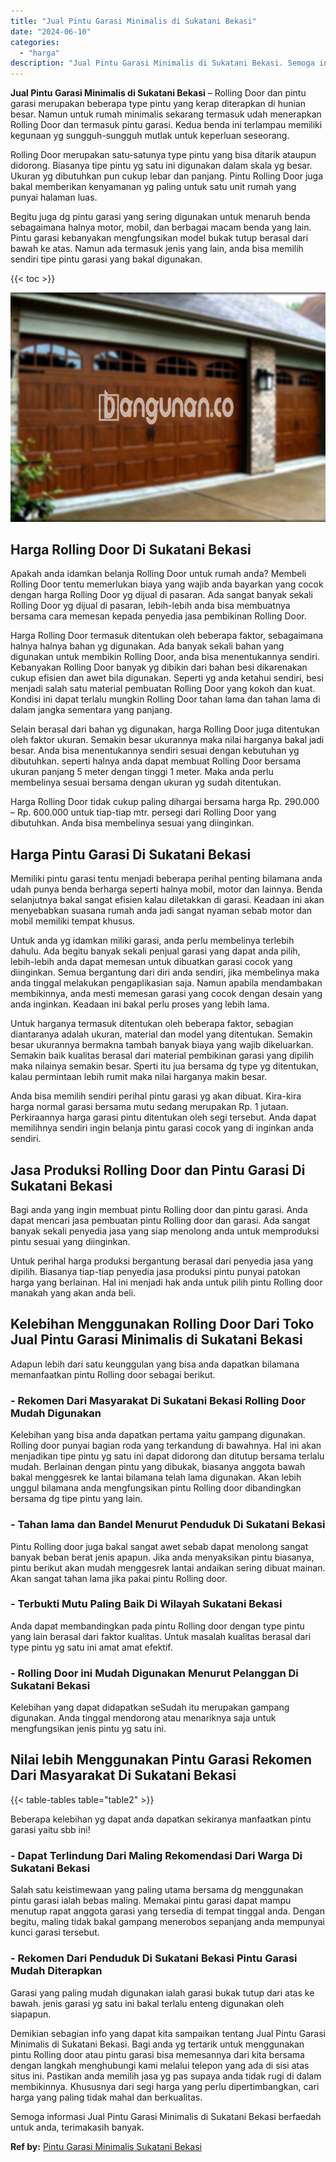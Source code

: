 ```yaml
---
title: "Jual Pintu Garasi Minimalis di Sukatani Bekasi"
date: "2024-06-10"
categories: 
  - "harga"
description: "Jual Pintu Garasi Minimalis di Sukatani Bekasi. Semoga informasi Jual Pintu Garasi Minimalis di Sukatani Bekasi berfaedah untuk anda, terimakasih banyak...."
---
```


**Jual Pintu Garasi Minimalis di Sukatani Bekasi** – Rolling Door dan pintu garasi merupakan beberapa type pintu yang kerap diterapkan di hunian besar. Namun untuk rumah minimalis sekarang termasuk udah menerapkan Rolling Door dan termasuk pintu garasi. Kedua benda ini terlampau memiliki kegunaan yg sungguh-sungguh mutlak untuk keperluan seseorang.

Rolling Door merupakan satu-satunya type pintu yang bisa ditarik ataupun didorong. Biasanya tipe pintu yg satu ini digunakan dalam skala yg besar. Ukuran yg dibutuhkan pun cukup lebar dan panjang. Pintu Rolling Door juga bakal memberikan kenyamanan yg paling untuk satu unit rumah yang punyai halaman luas.

Begitu juga dg pintu garasi yang sering digunakan untuk menaruh benda sebagaimana halnya motor, mobil, dan berbagai macam benda yang lain. Pintu garasi kebanyakan mengfungsikan model bukak tutup berasal dari bawah ke atas. Namun ada termasuk jenis yang lain, anda bisa memilih sendiri tipe pintu garasi yang bakal digunakan.

{{< toc >}}

![Jual Pintu Garasi Minimalis di Sukatani Bekasi](/images/pintu-garasi-71.png)

## Harga Rolling Door Di Sukatani Bekasi

Apakah anda idamkan belanja Rolling Door untuk rumah anda? Membeli Rolling Door tentu memerlukan biaya yang wajib anda bayarkan yang cocok dengan harga Rolling Door yg dijual di pasaran. Ada sangat banyak sekali Rolling Door yg dijual di pasaran, lebih-lebih anda bisa membuatnya bersama cara memesan kepada penyedia jasa pembikinan Rolling Door.

Harga Rolling Door termasuk ditentukan oleh beberapa faktor, sebagaimana halnya halnya bahan yg digunakan. Ada banyak sekali bahan yang digunakan untuk membikin Rolling Door, anda bisa menentukannya sendiri. Kebanyakan Rolling Door banyak yg dibikin dari bahan besi dikarenakan cukup efisien dan awet bila digunakan. Seperti yg anda ketahui sendiri, besi menjadi salah satu material pembuatan Rolling Door yang kokoh dan kuat. Kondisi ini dapat terlalu mungkin Rolling Door tahan lama dan tahan lama di dalam jangka sementara yang panjang.

Selain berasal dari bahan yg digunakan, harga Rolling Door juga ditentukan oleh faktor ukuran. Semakin besar ukurannya maka nilai harganya bakal jadi besar. Anda bisa menentukannya sendiri sesuai dengan kebutuhan yg dibutuhkan. seperti halnya anda dapat membuat Rolling Door bersama ukuran panjang 5 meter dengan tinggi 1 meter. Maka anda perlu membelinya sesuai bersama dengan ukuran yg sudah ditentukan.

Harga Rolling Door tidak cukup paling dihargai bersama harga Rp. 290.000 – Rp. 600.000 untuk tiap-tiap mtr. persegi dari Rolling Door yang dibutuhkan. Anda bisa membelinya sesuai yang diinginkan.

## Harga Pintu Garasi Di Sukatani Bekasi

Memiliki pintu garasi tentu menjadi beberapa perihal penting bilamana anda udah punya benda berharga seperti halnya mobil, motor dan lainnya. Benda selanjutnya bakal sangat efisien kalau diletakkan di garasi. Keadaan ini akan menyebabkan suasana rumah anda jadi sangat nyaman sebab motor dan mobil memiliki tempat khusus.

Untuk anda yg idamkan miliki garasi, anda perlu membelinya terlebih dahulu. Ada begitu banyak sekali penjual garasi yang dapat anda pilih, lebih-lebih anda dapat memesan untuk dibuatkan garasi cocok yang diinginkan. Semua bergantung dari diri anda sendiri, jika membelinya maka anda tinggal melakukan pengaplikasian saja. Namun apabila mendambakan membikinnya, anda mesti memesan garasi yang cocok dengan desain yang anda inginkan. Keadaan ini bakal perlu proses yang lebih lama.

Untuk harganya termasuk ditentukan oleh beberapa faktor, sebagian diantaranya adalah ukuran, material dan model yang ditentukan. Semakin besar ukurannya bermakna tambah banyak biaya yang wajib dikeluarkan. Semakin baik kualitas berasal dari material pembikinan garasi yang dipilih maka nilainya semakin besar. Sperti itu jua bersama dg type yg ditentukan, kalau permintaan lebih rumit maka nilai harganya makin besar.

Anda bisa memilih sendiri perihal pintu garasi yg akan dibuat. Kira-kira harga normal garasi bersama mutu sedang merupakan Rp. 1 jutaan. Perkiraannya harga garasi pintu ditentukan oleh segi tersebut. Anda dapat memilihnya sendiri ingin belanja pintu garasi cocok yang di inginkan anda sendiri.

## Jasa Produksi Rolling Door dan Pintu Garasi Di Sukatani Bekasi

Bagi anda yang ingin membuat pintu Rolling door dan pintu garasi. Anda dapat mencari jasa pembuatan pintu Rolling door dan garasi. Ada sangat banyak sekali penyedia jasa yang siap menolong anda untuk memproduksi pintu sesuai yang diinginkan.

Untuk perihal harga produksi bergantung berasal dari penyedia jasa yang dipilih. Biasanya tiap-tiap penyedia jasa produksi pintu punyai patokan harga yang berlainan. Hal ini menjadi hak anda untuk pilih pintu Rolling door manakah yang akan anda beli.

## Kelebihan Menggunakan Rolling Door Dari Toko Jual Pintu Garasi Minimalis di Sukatani Bekasi

Adapun lebih dari satu keunggulan yang bisa anda dapatkan bilamana memanfaatkan pintu Rolling door sebagai berikut.

### \- Rekomen Dari Masyarakat Di Sukatani Bekasi Rolling Door Mudah Digunakan

Kelebihan yang bisa anda dapatkan pertama yaitu gampang digunakan. Rolling door punyai bagian roda yang terkandung di bawahnya. Hal ini akan menjadikan tipe pintu yg satu ini dapat didorong dan ditutup bersama terlalu mudah. Berlainan dengan pintu yang dibukak, biasanya anggota bawah bakal menggesrek ke lantai bilamana telah lama digunakan. Akan lebih unggul bilamana anda mengfungsikan pintu Rolling door dibandingkan bersama dg tipe pintu yang lain.

### \- Tahan lama dan Bandel Menurut Penduduk Di Sukatani Bekasi

Pintu Rolling door juga bakal sangat awet sebab dapat menolong sangat banyak beban berat jenis apapun. Jika anda menyaksikan pintu biasanya, pintu berikut akan mudah menggesrek lantai andaikan sering dibuat mainan. Akan sangat tahan lama jika pakai pintu Rolling door.

### \- Terbukti Mutu Paling Baik Di Wilayah Sukatani Bekasi

Anda dapat membandingkan pada pintu Rolling door dengan type pintu yang lain berasal dari faktor kualitas. Untuk masalah kualitas berasal dari type pintu yg satu ini amat amat efektif.

### \- Rolling Door ini Mudah Digunakan Menurut Pelanggan Di Sukatani Bekasi

Kelebihan yang dapat didapatkan seSudah itu merupakan gampang digunakan. Anda tinggal mendorong atau menariknya saja untuk mengfungsikan jenis pintu yg satu ini.

## Nilai lebih Menggunakan Pintu Garasi Rekomen Dari Masyarakat Di Sukatani Bekasi

{{< table-tables table="table2" >}}

Beberapa kelebihan yg dapat anda dapatkan sekiranya manfaatkan pintu garasi yaitu sbb ini!

### \- Dapat Terlindung Dari Maling Rekomendasi Dari Warga Di Sukatani Bekasi

Salah satu keistimewaan yang paling utama bersama dg menggunakan pintu garasi ialah bebas maling. Memakai pintu garasi dapat mampu menutup rapat anggota garasi yang tersedia di tempat tinggal anda. Dengan begitu, maling tidak bakal gampang menerobos sepanjang anda mempunyai kunci garasi tersebut.

### \- Rekomen Dari Penduduk Di Sukatani Bekasi Pintu Garasi Mudah Diterapkan

Garasi yang paling mudah digunakan ialah garasi bukak tutup dari atas ke bawah. jenis garasi yg satu ini bakal terlalu enteng digunakan oleh siapapun.

Demikian sebagian info yang dapat kita sampaikan tentang Jual Pintu Garasi Minimalis di Sukatani Bekasi. Bagi anda yg tertarik untuk menggunakan pintu Rolling door atau pintu garasi bisa memesannya dari kita bersama dengan langkah menghubungi kami melalui telepon yang ada di sisi atas situs ini. Pastikan anda memilih jasa yg pas supaya anda tidak rugi di dalam membikinnya. Khususnya dari segi harga yang perlu dipertimbangkan, cari harga yang paling tidak mahal dan berkualitas.

Semoga informasi Jual Pintu Garasi Minimalis di Sukatani Bekasi berfaedah untuk anda, terimakasih banyak.

**Ref by:** [Pintu Garasi Minimalis Sukatani Bekasi](https://id.wikipedia.org/wiki/Pintu)
